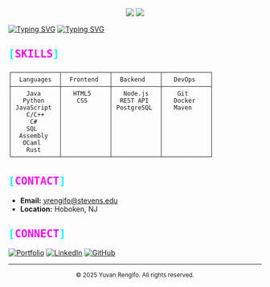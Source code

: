 <div align="center">
  <a href="http://yuvanrengifo.com/"><img src="https://img.shields.io/badge/Portfolio-Visit-2ecc71?style=for-the-badge&logo=globe&logoColor=white"/></a>
  <img src="https://img.shields.io/badge/Stevens%20Institute%20of%20Technology-Student%20'26-2ecc71?style=for-the-badge&logo=stevens&logoColor=white"/>
</div>

[![Typing SVG](https://readme-typing-svg.demolab.com?font=Fira+Code&pause=1000&color=419BF7&width=435&lines=SOFTWARE+ENGINEER+)](https://git.io/typing-svg)
[![Typing SVG](https://readme-typing-svg.demolab.com?font=Fira+Code&pause=1000&color=419BF7&width=435&lines=FULL+STACK+DEVELOPER)](https://git.io/typing-svg)

## <span style="font-family: 'JetBrains Mono', monospace; color: #00ffff">[</span><span style="font-family: 'JetBrains Mono', monospace; color: #ff00ff">SKILLS</span><span style="font-family: 'JetBrains Mono', monospace; color: #00ffff">]</span>

```ascii
┌─────────────┬─────────────┬─────────────┬─────────────┐
│  Languages  │  Frontend   │  Backend    │   DevOps    │
├─────────────┼─────────────┼─────────────┼─────────────┤
│    Java     │   HTML5     │   Node.js   │    Git      │
│   Python    │    CSS      │  REST API   │   Docker    │
│ JavaScript  │             │ PostgreSQL  │   Maven     │
│    C/C++    │             │             │             │
│     C#      │             │             │             │
│    SQL      │             │             │             │
│  Assembly   │             │             │             │
│   OCaml     │             │             │             │
│    Rust     │             │             │             │
└─────────────┴─────────────┴─────────────┴─────────────┘
```

## <span style="font-family: 'JetBrains Mono', monospace; color: #00ffff">[</span><span style="font-family: 'JetBrains Mono', monospace; color: #ff00ff">CONTACT</span><span style="font-family: 'JetBrains Mono', monospace; color: #00ffff">]</span>

- **Email:** yrengifo@stevens.edu
- **Location:** Hoboken, NJ

## <span style="font-family: 'JetBrains Mono', monospace; color: #00ffff">[</span><span style="font-family: 'JetBrains Mono', monospace; color: #ff00ff">CONNECT</span><span style="font-family: 'JetBrains Mono', monospace; color: #00ffff">]</span>

[![Portfolio](https://img.shields.io/badge/Portfolio-Visit-2ecc71?style=for-the-badge&logo=globe&logoColor=white)](http://yuvanrengifo.com/)
[![LinkedIn](https://img.shields.io/badge/LinkedIn-Connect-2ecc71?style=for-the-badge&logo=linkedin&logoColor=white)](https://linkedin.com/in/YuvanRengifo)
[![GitHub](https://img.shields.io/badge/GitHub-Follow-ff00ff?style=for-the-badge&logo=github&logoColor=white)](https://github.com/YuvanRen)

---

<div align="center">
  <sub>© 2025 Yuvan Rengifo. All rights reserved.</sub>
</div> 
